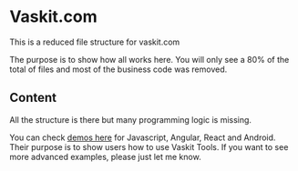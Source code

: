 # Vaskit.com

This is a reduced file structure for vaskit.com

The purpose is to show how all works here. You will only see a 80% of the total of files and 
most of the business code was removed.


## Content

All the structure is there but many programming logic is missing.

You can check [demos here](https://github.com/warodri/rob-haughian/tree/master/src/public/demo) for Javascript, Angular, React and Android. Their purpose is to show users how to use Vaskit Tools. If you want to see more advanced examples, please just let me know.
